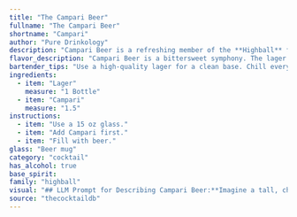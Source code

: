 ```yaml
---
title: "The Campari Beer"
fullname: "The Campari Beer"
shortname: "Campari"
author: "Pure Drinkology"
description: "Campari Beer is a refreshing member of the **Highball** family, characterized by its simple yet bold flavor profile. Its origin is debated, likely emerging from the Italian aperitivo scene in the late 20th century, combining the bitterness of Campari with the crispness of lager. "
flavor_description: "Campari Beer is a bittersweet symphony. The lager's crisp maltiness provides a base for Campari's vibrant bitterness and herbal notes.  A hint of orange peel adds a subtle citrus complexity, while the overall effect is refreshingly dry and pleasantly bitter, with a lingering orange aftertaste. "
bartender_tips: "Use a high-quality lager for a clean base. Chill everything well before mixing. Start with a 1:1 ratio of Campari to beer, but adjust to taste. For a more intense Campari flavor, use a slightly higher ratio.  Garnish with an orange peel for a classic touch. "
ingredients:
  - item: "Lager"
    measure: "1 Bottle"
  - item: "Campari"
    measure: "1.5"
instructions:
  - item: "Use a 15 oz glass."
  - item: "Add Campari first."
  - item: "Fill with beer."
glass: "Beer mug"
category: "cocktail"
has_alcohol: true
base_spirit:
family: "highball"
visual: "## LLM Prompt for Describing Campari Beer:**Imagine a tall, chilled glass filled with a golden, effervescent lager.  The beer is topped with a vibrant, crimson-red layer of Campari, creating a striking two-toned effect. The Campari floats on top, its distinctive bright red color contrasting beautifully with the lighter beer underneath.  Tiny bubbles rise from the bottom of the glass, gently pushing the Campari layer upward, creating a mesmerizing visual effect.  What else do you see in this glass?** "
source: "thecocktaildb"
---
```


